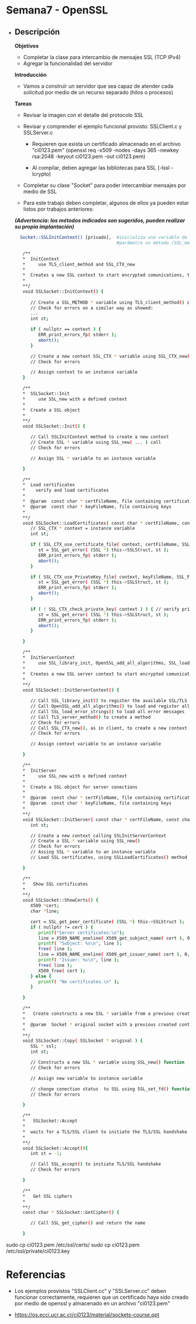 # Semana7 - OpenSSL
  - ## Descripción 
 
    **Objetivos**
      - Completar la clase para intercambio de mensajes SSL (TCP IPv4)
      - Agregar la funcionalidad del servidor

    **Introducción**
      - Vamos a construir un servidor que sea capaz de atender cada solicitud por medio de un recurso separado (hilos o procesos)

    **Tareas**
      - Revisar la imagen con el detalle del protocolo SSL

      - Revisar y comprender el ejemplo funcional provisto: SSLClient.c y SSLServer.c
         - Requieren que exista un certificado almacenado en el archivo "ci0123.pem"
         (openssl req -x509 -nodes -days 365 -newkey rsa:2048 -keyout ci0123.pem -out ci0123.pem)

         - Al compilar, deben agregar las bibliotecas para SSL (-lssl -lcrypto)

      - Completar su clase "Socket" para poder intercambiar mensajes por medio de SSL

      - Para este trabajo deben completar, algunos de ellos ya pueden estar listos por trabajos anteriores:

     ***(Advertencia: los métodos indicados son sugeridos, pueden realizar su propia implantación)***

      ```bash
        Socket::SSLInitContext() [privado],  #inicializa una variable de instancia con el método SSL_CTX_new, la que recibe como
                                             #parámetro un método (SSL_method inicializado con TLS_client_method())
      ```
      ```bash
         /**
         *  InitContext
         *     use TLS_client_method and SSL_CTX_new
         *
         *  Creates a new SSL context to start encrypted comunications, this context is stored in class instance
         *
         **/
         void SSLSocket::InitContext() {
            
            // Create a SSL_METHOD * variable using TLS_client_method() call
            // Check for errors on a similar way as showed:
            ...
            int st;

            if ( nullptr == context ) {
               ERR_print_errors_fp( stderr );
               abort();
            }

            // Create a new context SSL_CTX * variable using SSL_CTX_new( ... )
            // Check for errors

            // Assign context to an instance variable
         }
      ```

      ```bash
         /**
         *  SSLSocket::Init
         *     use SSL_new with a defined context
         *
         *  Create a SSL object
         *
         **/
         void SSLSocket::Init() {

            // Call SSLInitContext method to create a new context
            // Create SSL * variable using SSL_new( ... ) call
            // Check for errors

            // Assign SSL * variable to an instance variable

         }
      ```

      ```bash
         /**
         *  Load certificates
         *    verify and load certificates
         *
         *  @param	const char * certFileName, file containing certificate
         *  @param	const char * keyFileName, file containing keys
         *
         **/
         void SSLSocket::LoadCertificates( const char * certFileName, const char * keyFileName ) {
            // SSL_CTX * context = instance variable
            int st;

            if ( SSL_CTX_use_certificate_file( context, certFileName, SSL_FILETYPE_PEM ) <= 0 ) {	 // set the local certificate from CertFile
               st = SSL_get_error( (SSL *) this->SSLStruct, st );
               ERR_print_errors_fp( stderr );
               abort();
            }

            if ( SSL_CTX_use_PrivateKey_file( context, keyFileName, SSL_FILETYPE_PEM ) <= 0 ) {	// set the private key from KeyFile (may be the same as CertFile)
               st = SSL_get_error( (SSL *) this->SSLStruct, st );
               ERR_print_errors_fp( stderr );
               abort();
            }

            if ( ! SSL_CTX_check_private_key( context ) ) {	// verify private key
               st = SSL_get_error( (SSL *) this->SSLStruct, st );
               ERR_print_errors_fp( stderr );
               abort();
            }

         }
      ```

      ```bash
         /**
         *  InitServerContext
         *     use SSL_library_init, OpenSSL_add_all_algorithms, SSL_load_error_strings, TLS_server_method, SSL_CTX_new
         *
         *  Creates a new SSL server context to start encrypted comunications, this context is stored in class instance
         *
         **/
         void SSLSocket::InitServerContext() {

            // Call SSL_library_init() to register the available SSL/TLS ciphers and digests
            // Call OpenSSL_add_all_algorithms() to load and register all cryptos, etc.
            // Call SSL_load_error_strings() to load all error messages
            // Call TLS_server_method() to create a method
            // Check for errors
            // Call SSL_CTX_new(), as in client, to create a new context
            // Check for errors

            // Assign context variable to an instance variable

         }
      ```

      ```bash
         /**
         *  InitServer
         *     use SSL_new with a defined context
         *
         *  Create a SSL object for server conections
         *
         *  @param	const char * certFileName, file containing certificate
         *  @param	const char * keyFileName, file containing keys
         *
         **/
         void SSLSocket::InitServer( const char * certFileName, const char * keyFileName ) {
            int st;

            // Create a new context calling SSLInitServerContext
            // Create a SSL * variable using SSL_new()
            // Check for errors
            // Assing SSL * variable to an instance variable
            // Load SSL certificates, using SSLLoadCertificates() method

         }
      ```

      ```bash
         /**
         *   Show SSL certificates
         *
         **/
         void SSLSocket::ShowCerts() {
            X509 *cert;
            char *line;

            cert = SSL_get_peer_certificate( (SSL *) this->SSLStruct );		 // Get certificates (if available)
            if ( nullptr != cert ) {
               printf("Server certificates:\n");
               line = X509_NAME_oneline( X509_get_subject_name( cert ), 0, 0 );
               printf( "Subject: %s\n", line );
               free( line );
               line = X509_NAME_oneline( X509_get_issuer_name( cert ), 0, 0 );
               printf( "Issuer: %s\n", line );
               free( line );
               X509_free( cert );
            } else {
               printf( "No certificates.\n" );
            }

         }
      ```

      ```bash
         /**
         *   Create constructs a new SSL * variable from a previous created context
         *
         *  @param	Socket * original socket with a previous created context
         *
         **/
         void SSLSocket::Copy( SSLSocket * original ) {
            SSL * ssl;
            int st;

            // Constructs a new SSL * variable using SSL_new() function
            // Check for errors

            // Assign new variable to instance variable

            // change conection status  to SSL using SSL_set_fd() function
            // Check for errors 

         }
      ```

      ```bash
         /**
         *   SSLSocket::Accept
         *
         *  waits for a TLS/SSL client to initiate the TLS/SSL handshake
         *
         **/
         void SSLSocket::Accept(){
            int st = -1;

            // Call SSL_accept() to initiate TLS/SSL handshake
            // Check for errors

         }
      ```

      ```bash
         /**
         *   Get SSL ciphers
         *
         **/
         const char * SSLSocket::GetCipher() {

            // Call SSL_get_cipher() and return the name

         }
      ```

sudo cp ci0123.pem /etc/ssl/certs/
sudo cp ci0123.pem /etc/ssl/private/ci0123.key

# Referencias
   - Los ejemplos provistos "SSLClient.cc" y "SSLServer.cc" deben funcionar correctamente, requieren que un certificado haya sido creado por medio de openssl y almacenado en un archivo "ci0123.pem"

   - https://os.ecci.ucr.ac.cr/ci0123/material/sockets-course.ppt